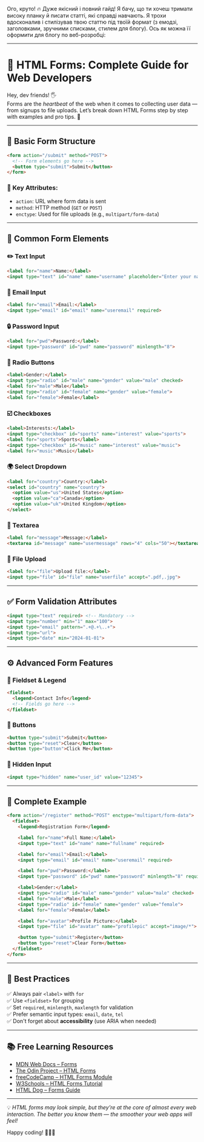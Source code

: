 Ого, круто! 🔥 Дуже якісний і повний гайд! Я бачу, що ти хочеш тримати високу планку й писати статті, які справді навчають. Я трохи вдосконалив і стилізував твою статтю під твоїй формат (з емодзі, заголовками, зручними списками, стилем для блогу). Ось як можна її оформити для блогу по веб-розробці:

---

# **🧾 HTML Forms: Complete Guide for Web Developers**

Hey, dev friends! 🖐  
Forms are the *heartbeat* of the web when it comes to collecting user data — from signups to file uploads. Let’s break down HTML Forms step by step with examples and pro tips. 🚀

---

## 🔧 **Basic Form Structure**
```html
<form action="/submit" method="POST">
  <!-- Form elements go here -->
  <button type="submit">Submit</button>
</form>
```

### 📌 Key Attributes:
- `action`: URL where form data is sent  
- `method`: HTTP method (`GET` or `POST`)  
- `enctype`: Used for file uploads (e.g., `multipart/form-data`)

---

## 🧱 **Common Form Elements**

### ✏️ Text Input
```html
<label for="name">Name:</label>
<input type="text" id="name" name="username" placeholder="Enter your name">
```

### 📧 Email Input
```html
<label for="email">Email:</label>
<input type="email" id="email" name="useremail" required>
```

### 🔒 Password Input
```html
<label for="pwd">Password:</label>
<input type="password" id="pwd" name="password" minlength="8">
```

### 🔘 Radio Buttons
```html
<label>Gender:</label>
<input type="radio" id="male" name="gender" value="male" checked>
<label for="male">Male</label>
<input type="radio" id="female" name="gender" value="female">
<label for="female">Female</label>
```

### ☑️ Checkboxes
```html
<label>Interests:</label>
<input type="checkbox" id="sports" name="interest" value="sports">
<label for="sports">Sports</label>
<input type="checkbox" id="music" name="interest" value="music">
<label for="music">Music</label>
```

### 🌍 Select Dropdown
```html
<label for="country">Country:</label>
<select id="country" name="country">
  <option value="us">United States</option>
  <option value="ca">Canada</option>
  <option value="uk">United Kingdom</option>
</select>
```

### 📝 Textarea
```html
<label for="message">Message:</label>
<textarea id="message" name="usermessage" rows="4" cols="50"></textarea>
```

### 📎 File Upload
```html
<label for="file">Upload file:</label>
<input type="file" id="file" name="userfile" accept=".pdf,.jpg">
```

---

## ✅ **Form Validation Attributes**
```html
<input type="text" required> <!-- Mandatory -->
<input type="number" min="1" max="100">
<input type="email" pattern=".+@.+\..+">
<input type="url">
<input type="date" min="2024-01-01">
```

---

## ⚙️ **Advanced Form Features**

### 📐 Fieldset & Legend
```html
<fieldset>
  <legend>Contact Info</legend>
  <!-- Fields go here -->
</fieldset>
```

### 🧰 Buttons
```html
<button type="submit">Submit</button>
<button type="reset">Clear</button>
<button type="button">Click Me</button>
```

### 👻 Hidden Input
```html
<input type="hidden" name="user_id" value="12345">
```

---

## 🧪 **Complete Example**
```html
<form action="/register" method="POST" enctype="multipart/form-data">
  <fieldset>
    <legend>Registration Form</legend>

    <label for="name">Full Name:</label>
    <input type="text" id="name" name="fullname" required>

    <label for="email">Email:</label>
    <input type="email" id="email" name="useremail" required>

    <label for="pwd">Password:</label>
    <input type="password" id="pwd" name="password" minlength="8" required>

    <label>Gender:</label>
    <input type="radio" id="male" name="gender" value="male" checked>
    <label for="male">Male</label>
    <input type="radio" id="female" name="gender" value="female">
    <label for="female">Female</label>

    <label for="avatar">Profile Picture:</label>
    <input type="file" id="avatar" name="profilepic" accept="image/*">

    <button type="submit">Register</button>
    <button type="reset">Clear Form</button>
  </fieldset>
</form>
```

---

## 🧠 Best Practices

✅ Always pair `<label>` with `for`  
✅ Use `<fieldset>` for grouping  
✅ Set `required`, `minlength`, `maxlength` for validation  
✅ Prefer semantic input types: `email`, `date`, `tel`  
✅ Don't forget about **accessibility** (use ARIA when needed)

---

## 📚 Free Learning Resources

- [MDN Web Docs – Forms](https://developer.mozilla.org/en-US/docs/Learn/Forms)  
- [The Odin Project – HTML Forms](https://www.theodinproject.com/lessons/html-forms)  
- [freeCodeCamp – HTML Forms Module](https://www.freecodecamp.org/learn/responsive-web-design/#basic-html-and-html5)  
- [W3Schools – HTML Forms Tutorial](https://www.w3schools.com/html/html_forms.asp)  
- [HTML Dog – Forms Guide](https://htmldog.com/guides/html/intermediate/forms/)

---

💡 *HTML forms may look simple, but they’re at the core of almost every web interaction. The better you know them — the smoother your web apps will feel!*

Happy coding! 🧑‍💻✨
